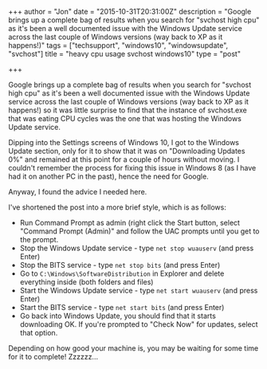 +++
author = "Jon"
date = "2015-10-31T20:31:00Z"
description = "Google brings up a complete bag of results when you search for \"svchost high cpu\" as it's been a well documented issue with the Windows Update service across the last couple of Windows versions (way back to XP as it happens!)"
tags = ["techsupport", "windows10", "windowsupdate", "svchost"]
title = "heavy cpu usage svchost windows10"
type = "post"

+++

Google brings up a complete bag of results when you search for "svchost high cpu" as it's been a well documented issue with the Windows Update service across the last couple of Windows versions (way back to XP as it happens!) so it was little surprise to find that the instance of svchost.exe that was eating CPU cycles was the one that was hosting the Windows Update service.

Dipping into the Settings screens of Windows 10, I got to the Windows Update section, only for it to show that it was on "Downloading Updates 0%" and remained at this point for a couple of hours without moving. I couldn't remember the process for fixing this issue in Windows 8 (as I have had it on another PC in the past), hence the need for Google.

Anyway, I found the advice I needed here.

I've shortened the post into a more brief style, which is as follows:

+ Run Command Prompt as admin (right click the Start button, select "Command Prompt (Admin)" and follow the UAC prompts until you get to the prompt.
+ Stop the Windows Update service - type `net stop wuauserv` (and press Enter)
+ Stop the BITS service - type `net stop bits` (and press Enter)
+ Go to `C:\Windows\SoftwareDistribution` in Explorer and delete everything inside (both folders and files)
+ Start the Windows Update service - type `net start wuauserv` (and press Enter)
+ Start the BITS service - type `net start bits` (and press Enter)
+ Go back into Windows Update, you should find that it starts downloading OK. If you're prompted to "Check Now" for updates, select that option.

Depending on how good your machine is, you may be waiting for some time for it to complete! Zzzzzz...